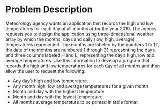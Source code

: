 # Problem Description
Meteorology agency wants an application that records the high and low temperatures for each day of all months of for the year 2010. 
The agency requests you to design the application using three-dimensional weather array by which the months, days and daily (low, high, average) temperatures represented. 
The months are labeled by the numbers 1 to 12, the date of the months are numbered 1 through 31 representing the days, and three columns labeled H and L, representing the day’s high, low and average temperatures. Use this information to develop a program that records the high and low temperatures for each day of all months and then allow the user to request the following:

 - Any day’s high and low temperature.
 - Any month high, low and average temperatures for a given month
 - Month and day with the highest temperature
 - Month and day with the lowest temperature.
 - All months average temperature to be printed in table format
